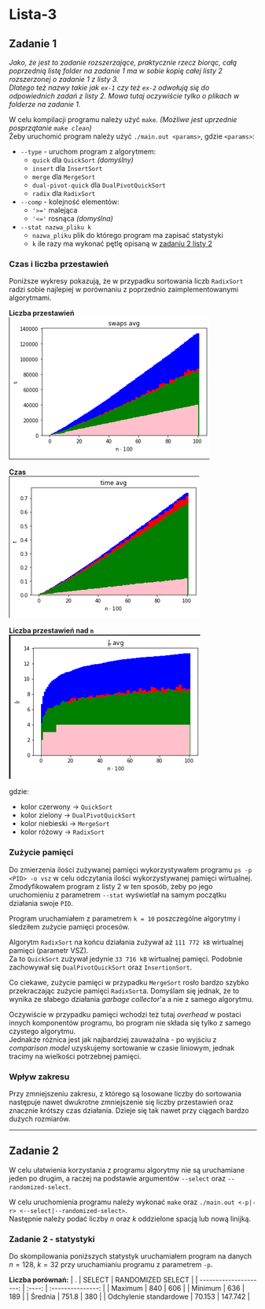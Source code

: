 # Lista-3

## Zadanie 1

*Jako, że jest to zadanie rozszerzające, praktycznie rzecz biorąc, całą poprzednią listę folder na zadanie 1 ma w sobie kopię całej listy 2 rozszerzonej o zadanie 1 z listy 3.*\
*Dlatego też nazwy takie jak `ex-1` czy też `ex-2` odwołują się do odpowiednich zadań z listy 2. Mowa tutaj oczywiście tylko o plikach w folderze na zadanie 1.*

W celu kompilacji programu należy użyć `make`. *(Możliwe jest uprzednie posprzątanie `make clean`)*\
Żeby uruchomić program należy użyć `./main.out <params>`, gdzie `<params>`:

- `--type` - uruchom program z algorytmem:
  - `quick` dla `QuickSort` *(domyślny)*
  - `insert` dla `InsertSort`
  - `merge` dla `MergeSort`
  - `dual-pivot-quick` dla `DualPivotQuickSort`
  - `radix` dla `RadixSort`
- `--comp` - kolejność elementów:
  - `'>='` malejąca
  - `'<='` rosnąca *(domyślna)*
- `--stat nazwa_pliku k`
  - `nazwa_pliku` plik do którego program ma zapisać statystyki
  - `k` ile razy ma wykonać pętlę opisaną w [zadaniu 2 listy 2](https://cs.pwr.edu.pl/golebiewski/teaching/1920/aisd/lab2.pdf)

### Czas i liczba przestawień

Poniższe wykresy pokazują, że w przypadku sortowania liczb `RadixSort` radzi sobie najlepiej w porównaniu z poprzednio zaimplementowanymi algorytmami.

**Liczba przestawień**\
![graph](ex-1/ex-2-stats/swaps-avg.png)

**Czas**\
![graph](ex-1/ex-2-stats/time-avg.png)

**Liczba przestawień nad `n`**\
![graph](ex-1/ex-2-stats/s-over-n.png)

gdzie:
- kolor czerwony -> `QuickSort`
- kolor zielony -> `DualPivotQuickSort`
- kolor niebieski -> `MergeSort`
- kolor różowy -> `RadixSort`

### Zużycie pamięci

Do zmierzenia ilości zużywanej pamięci wykorzystywałem programu `ps -p <PID> -o vsz` w celu odczytania ilości wykorzystywanej pamięci wirtualnej.\
Zmodyfikowałem program z listy 2 w ten sposób, żeby po jego uruchomieniu z parametrem `--stat` wyświetlał na samym początku działania swoje `PID`.

Program uruchamiałem z parametrem `k = 10` poszczególne algorytmy i śledziłem zużycie pamięci procesów.

Algorytm `RadixSort` na końcu działania zużywał aż `111 772 kB` wirtualnej pamięci (parametr VSZ).\
Za to `QuickSort` zużywał jedynie `33 716 kB` wirtualnej pamięci. Podobnie zachowywał się `DualPivotQuickSort` oraz `InsertionSort`.

Co ciekawe, zużycie pamięci w przypadku `MergeSort` rosło bardzo szybko przekraczając zużycie pamięci `RadixSort`a. Domyślam się jednak, że to wynika ze słabego działania *garbage collector*'a a nie z samego algorytmu.

Oczywiście w przypadku pamięci wchodzi też tutaj *overhead* w postaci innych komponentów programu, bo program nie składa się tylko z samego czystego algorytmu.\
Jednakże różnica jest jak najbardziej zauważalna - po wyjściu z *comparison model* uzyskujemy sortowanie w czasie liniowym, jednak tracimy na wielkości potrzebnej pamięci.

### Wpływ zakresu

Przy zmniejszeniu zakresu, z którego są losowane liczby do sortowania następuje nawet dwukrotne zmniejszenie się liczby przestawień oraz znacznie krótszy czas działania. Dzieje się tak nawet przy ciągach bardzo dużych rozmiarów.

---

## Zadanie 2

W celu ułatwienia korzystania z programu algorytmy nie są uruchamiane jeden po drugim, a raczej na podstawie argumentów `--select` oraz `--randomized-select`.

W celu uruchomienia programu należy wykonać `make` oraz `./main.out <-p|-r> <--select|--randomized-select>`.\
Następnie należy podać liczby $n$ oraz $k$ oddzielone spacją lub nową linijką.

### Zadanie 2 - statystyki

Do skompilowania poniższych statystyk uruchamiałem program na danych $n = 128$, $k = 32$ przy uruchamianiu programu z parametrem `-p`.

**Liczba porównań:**
|                      . | SELECT | RANDOMIZED SELECT |
| ---------------------: | :----: | :---------------: |
|                Maximum |  840   |        606        |
|                Minimum |  636   |        189        |
|                Średnia | 751.8  |        380        |
| Odchylenie standardowe | 70.153 |      147.742      |



